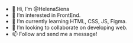 - 👋 Hi, I’m @HelenaSiena
- 👀 I’m interested in FrontEnd.
- 🌱 I’m currently learning HTML, CSS, JS, Figma.
- 💞️ I’m looking to collaborate on developing web. 
- 📫 Follow and send me a message! 

<!---
HelenaSiena/HelenaSiena is a ✨ special ✨ repository because its `README.md` (this file) appears on your GitHub profile.
You can click the Preview link to take a look at your changes.
--->
